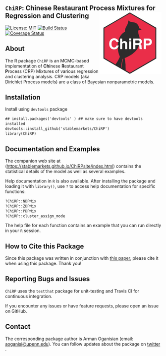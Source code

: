 ## `ChiRP`: Chinese Restaurant Process Mixtures for Regression and Clustering <a href="url"><img src="logo.png" align="right" height="200" width="200" ></a>

[![License: MIT](https://img.shields.io/badge/License-MIT-yellow.svg)](https://opensource.org/licenses/MIT)
[![Build Status](https://travis-ci.org/stablemarkets/ChiRP.svg?branch=master)](https://travis-ci.org/stablemarkets/ChiRP)
[![Coverage Status](https://coveralls.io/repos/github/stablemarkets/ChiRP/badge.svg?branch=master)](https://coveralls.io/github/stablemarkets/ChiRP?branch=master)

## About
The R package `ChiRP` is an MCMC-based implementation of **Chi**nese **R**estaurant **P**rocess (CRP) Mixtures of various regression and clustering analysis. CRP models (aka Dirichlet Process models) are a class of Bayesian nonparametric models.

## Installation

Install using `devtools` package
```
## install.packages('devtools' ) ## make sure to have devtools installed 
devtools::install_github('stablemarkets/ChiRP')
library(ChiRP)
``` 

## Documentation and Examples
The companion web site at (https://stablemarkets.github.io/ChiRPsite/index.html) contains the statistical details of the model as well as several examples. 

Help documentation in `R` is also available.  After installing the package and loading it with `library()`, use `?` to access help documentation for specific functions:
```
?ChiRP::NDPMix
?ChiRP::ZDPMix
?ChiRP::PDPMix
?ChiRP::cluster_assign_mode
``` 
The help file for each function contains an example that you can run directly in your `R` session.

## How to Cite this Package
Since this package was written in conjunction with [this paper](https://arxiv.org/abs/1810.09494), please cite it when using this package. Thank you!

## Reporting Bugs and Issues
`ChiRP` uses the `testthat` package for unit-testing and Travis CI for continuous integration. 

If you encounter any issues or have feature requests, please open an issue on GitHub.

## Contact
The corresponding package author is Arman Oganisian (email: aoganisi@upenn.edu). You can follow updates about the package on [twitter](https://twitter.com/StableMarkets) .